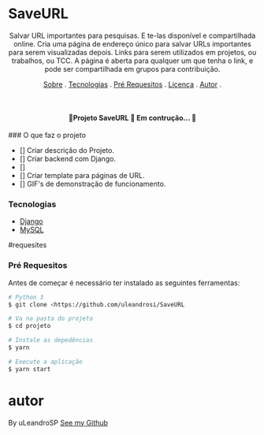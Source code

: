 # SaveURL
<p align="center">Salvar URL importantes para pesquisas. E te-las disponível e compartilhada online. 
Cria uma página de endereço único para salvar URLs importantes para serem visualizadas depois.
Links para serem utilizados em projetos, ou trabalhos, ou TCC.
A página é aberta para qualquer um que tenha o link, e pode ser compartilhada em grupos para contribuição.
</p>

<p align="center">
<a href="#about">Sobre</a> .
<a href="#tecnologias">Tecnologias</a> .
<a href="#requesites">Pré Requesitos</a> .
<a href="#licence">Licença</a> .
<a href="#autor">Autor</a> .
</p>
 
<br>

<h4 align="center">
	🚧Projeto SaveURL	🚀 Em contrução... 🚧
</h4>
### O que faz o projeto

- [] Criar descrição do Projeto.
- [] Criar backend com Django.
- [] 
- [] Criar template para páginas de URL.
- [] GIF's de demonstração de funcionamento.
	
### Tecnologias
- [Django](https://www.djangoproject.com/)
- [MySQL](https://dev.mysql.com/doc/)

#requesites
### Pré Requesitos
Antes de começar é necessário ter instalado as seguintes ferramentas:

```bash
# Python 3
$ git clone <https://github.com/uleandrosi/SaveURL

# Va na pasta do projeto
$ cd projeto

# Instale as depedências
$ yarn

# Execute a aplicação
$ yarn start
```

# autor
By uLeandroSP [See my Github](https://github.com/UleandroSI)
